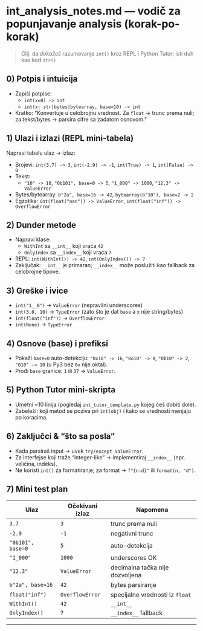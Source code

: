# int_analysis_notes.md — vodič za popunjavanje analysis (korak-po-korak)

> Cilj: da _dokažeš_ razumevanje `int()` kroz REPL i Python Tutor; isti duh kao kod `str()`

## 0) Potpis i intuicija

- Zapiši potpise:
  - `int(x=0) -> int`
  - `int(x: str|bytes|bytearray, base=10) -> int`
- Kratko: “Konvertuje u celobrojnu vrednost. Za `float` → trunc prema nuli; za tekst/bytes → parsira cifre sa zadatom osnovom.”

## 1) Ulazi i izlazi (REPL mini-tabela)

Napravi tabelu ulaz → izlaz:

- Brojevi: `int(3.7) -> 3`, `int(-2.9) -> -1`, `int(True) -> 1`, `int(False) -> 0`
- Tekst:
  - `"10" -> 10`, `"0b101", base=0 -> 5`, `"1_000" -> 1000`, `"12.3" -> ValueError`
- Bytes/bytearray: `b"2a", base=16 -> 42`, `bytearray(b"10"), base=2 -> 2`
- Egzotika: `int(float("nan")) -> ValueError`, `int(float("inf")) -> OverflowError`

## 2) Dunder metode

- Napravi klase:
  - `WithInt` sa `__int__` koji vraća `42`
  - `OnlyIndex` sa `__index__` koji vraća `7`
- REPL: `int(WithInt()) -> 42`, `int(OnlyIndex()) -> 7`
- Zaključak: `__int__` je primaran; `__index__` može poslužiti kao fallback za celobrojne tipove.

## 3) Greške i ivice

- `int("1__0")` → `ValueError` (nepravilni underscores)
- `int(3.0, 10)` → `TypeError` (zato što je dat `base` a `x` nije string/bytes)
- `int(float("inf"))` → `OverflowError`
- `int(None)` → `TypeError`

## 4) Osnove (base) i prefiksi

- Pokaži `base=0` auto-detekciju: `"0x10" -> 16`, `"0o10" -> 8`, `"0b10" -> 2`, `"010" -> 10` (u Py3 bez `0o` nije oktal).
- Prođi `base` granice: `1` ili `37` → `ValueError`.

## 5) Python Tutor mini-skripta

- Umetni ~10 linija (pogledaj `int_tutor_template.py` kojeg ćeš dobiti dole).
- Zabeleži: koji metod se poziva pri `int(obj)` i kako se vrednosti menjaju po koracima.

## 6) Zaključci & “što sa posla”

- Kada parsiraš input → uvek `try/except ValueError`.
- Za interfejse koji traže “integer-like” → implementiraj `__index__` (npr. veličina, indeks).
- Ne koristi `int()` za formatiranje; za format → `f"{n:d}"` ili `format(n, "d")`.

## 7) Mini test plan

| Ulaz              | Očekivani izlaz | Napomena                        |
| ----------------- | --------------- | ------------------------------- |
| `3.7`             | `3`             | trunc prema nuli                |
| `-2.9`            | `-1`            | negativni trunc                 |
| `"0b101", base=0` | `5`             | auto-detekcija                  |
| `"1_000"`         | `1000`          | underscores OK                  |
| `"12.3"`          | `ValueError`    | decimalna tačka nije dozvoljena |
| `b"2a", base=16`  | `42`            | bytes parsiranje                |
| `float("inf")`    | `OverflowError` | specijalne vrednosti iz `float` |
| `WithInt()`       | `42`            | `__int__`                       |
| `OnlyIndex()`     | `7`             | `__index__` fallback            |

---
